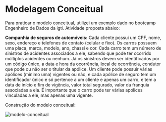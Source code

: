 <h1>Modelagem Conceitual</h1>

<p>Para praticar o modelo conceitual, utilizei um exemplo dado no bootcamp Engenheiro de Dados da igti. Atividade proposta abaixo:</p>

<p><strong>Companhia de seguros de automóveis:</strong> Cada cliente possui um CPF, nome, sexo, endereço e telefones de contato (celular e fixo). Os carros possuem uma placa, marca, modelo, ano, chassi e cor. Cada carro tem um número de sinistros de acidentes associados a ele, sabendo que pode ter ocorrido múltiplos acidentes ou nenhum. Já os sinistros devem ser identificados por um código único, a data e hora da ocorrência, local de ocorrência, condutor que pode ou não ser o titular da apólice. Um cliente pode possuir várias apólices (mínimo uma) vigentes ou não, e cada apólice de seguro tem um identificador único e só pertence a um cliente e apenas um carro, e tem a data de início e fim de vigência, valor total segurado, valor da franquia associadas a ela. É importante que o carro pode ter várias apólices vinculadas a ele, mas apenas uma vigente.</p>

<p>Construção do modelo conceitual:</p>

![modelo-conceitual](https://user-images.githubusercontent.com/103287764/172018009-10c2f1c9-07fa-474f-a82e-6814104c699e.png)
